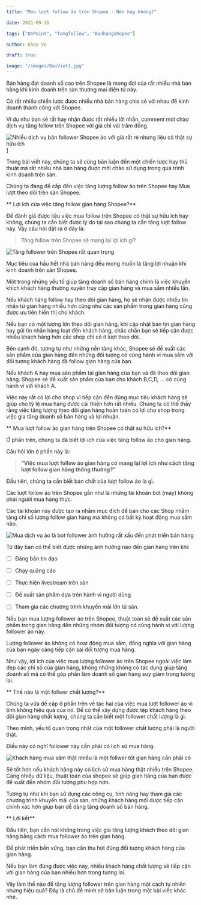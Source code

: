 ```yaml
---
title: "Mua lượt follow ảo trên Shopee - Nên hay không?"

date: 2021-09-18

tags: ["OnPoint", "Tangfollow", "Banhangshopee"]

author: Khoa Vo

draft: true

image: "/images/BaiViet1.jpg"
---
```


Bán hàng đạt doanh số cao trên Shopee là mong đợi của rất nhiều nhà bán hàng khi kinh doanh trên sàn thương mai điện tử này.

Có rất nhiều chiến lược được nhiều nhà bán hàng chia sẻ với nhau để kinh doanh thành công với Shopee.

Ví dụ như bạn sẽ rất hay nhận được rất nhiều lời nhắn, comment mời chào dịch vụ tăng follow trên Shopee với giá chỉ vài trăm đồng.

![Nhiều dịch vụ bán follower Shopee ảo với giá rất rẻ nhưng liệu có thật sự hữu ích](https://github.com/onpointvn/onpoint_blog/blob/7b80983d29b68048b0e6d60fa1c8a9034edf7ee9/static/images/DichVuFollowerShopeeAo.jpg)]

Trong bài viết này, chúng ta sẽ cùng bàn luận đến một chiến lược hay thủ thuật mà rất nhiều nhà bán hàng được mời chào sử dụng trong quá trình kinh doanh trên sàn.

Chúng ta đang đề cấp đến việc tăng lượng follow ảo trên Shopee hay Mua lượt theo dõi trên sàn Shopee.

**	Lợi ích của việc tăng follow gian hàng Shopee?**

Để đánh giá được liệu việc mua follow trên Shopee có thật sự hữu ích hay không, chúng ta cần biết được lý do tại sao chúng ta cần tăng lượt follow này.
Vậy câu hỏi đặt ra ở đây là:

> Tăng follow trên Shopee sẽ mang lại lợi ích gì?

![Tăng follower trên Shopee rất quan trọng](https://github.com/onpointvn/onpoint_blog/blob/ca7694b6aaca0d9a01f603ed9e6d78a3408234c2/static/images/TangFollowerTrenShopee.jpg)

Mục tiêu của hầu hết nhà bán hàng đều mong muốn là tăng lợi nhuận khi kinh doanh trên sàn Shopee.

Một trong những yếu tố giúp tăng doanh số bán hàng chính là việc khuyến khích khách hàng thường xuyên truy cập gian hàng và mua sắm nhiều lần.

Nếu khách hàng follow hay theo dõi gian hàng, họ sẽ nhận được nhiều tin nhắn từ gian hàng nhiều hơn cũng như các sản phẩm trong gian hàng cũng được ưu tiên hiển thị cho khách.

Nếu bạn có một lượng lớn theo dõi gian hàng, khi cập nhật bản tin gian hàng hay gửi tin nhắn hàng loạt đến khách hàng, chắc chắn bạn sẽ tiếp cận được nhiều khách hàng hơn các shop chỉ có ít lượt theo dõi.

Bên cạnh đó, tương tự như những nền tảng khác, Shopee sẽ đề xuất các sản phẩm của gian hàng đến những đối tượng có cùng hành vi mua sắm với đối tượng khách hàng đã follow gian hàng của bạn.

Nếu khách A hay mua sản phẩm tại gian hàng của bạn và đã theo dõi gian hàng. Shopee sẽ đề xuất sản phẩm của bạn cho khách B,C,D, … có cùng hành vi với khách A.

Việc này rất có lợi cho shop vì tiếp cận đến đúng mục tiêu khách hàng sẽ giúp cho tỷ lệ mua hàng được cải thiện hơn rất nhiều.
Chúng ta có thể thấy rằng việc tăng lượng theo dõi gian hàng hoàn toàn có lợi cho shop trong việc gia tăng doanh số bán hàng và lợi nhuận.

**	Mua lượt follow ảo gian hàng trên Shopee có thật sự hữu ích?**

Ở phần trên, chúng ta đã biết lợi ích của việc tăng follow ảo cho gian hàng.

Câu hỏi lớn ở phần này là:

> **“Việc mua lượt follow ảo gian hàng có mang lại lợi ích như cách tăng lượt follow gian hàng thông thường?”**

Đầu tiên, chúng ta cần biết bản chất của lượt follow ảo là gì.

Các lượt follow ảo trên Shopee gần như là những tài khoản bot (máy) không phải người mua hàng thực.

Các tài khoản này được tạo ra nhằm mục đích để bán cho các Shop nhằm tăng chỉ số lượng follow gian hàng mà không có bất kỳ hoạt động mua sắm nào.

![Mua dịch vụ ảo là bot follower ảnh hưởng rất xấu đến phát triển bán hàng](https://github.com/onpointvn/onpoint_blog/blob/7b80983d29b68048b0e6d60fa1c8a9034edf7ee9/static/images/FollowAo.jpg)



Từ đây bạn có thể biết được những ảnh hưởng nào đến gian hàng trên khi:

- [ ] Đăng bản tin dạo
- [ ] Chạy quảng cáo
- [ ] Thực hiện livestream trên sàn
- [ ] Đề xuất sản phẩm dựa trên hành vi người dùng
- [ ] Tham gia các chương trình khuyến mãi lớn từ sàn.



Nếu bạn mua lượng follower ảo trên Shopee, thuật toán sẽ đề xuất các sản phẩm trong gian hàng đến những nhóm đối tượng có cùng hành vi với lượng follower ảo này.

Lượng follower ảo không có hoạt động mua sắm, đồng nghĩa với gian hàng của bạn ngày càng tiếp cận sai đối tượng mua hàng.

Như vậy, lợi ích của việc mua lượng follower ảo trên Shopee ngoài việc làm đẹp các chỉ số của gian hàng, không những không có tác dụng giúp tăng doanh số mà có thể góp phần làm doanh số gian hàng suy giảm trong tương lai.

**	Thế nào là một follwer chất lượng?**

Chúng ta vừa đề cập ở phần trên về tác hại của việc mua lượt follower ảo vì tính không hiệu quả của nó.
Để có thể xây dựng được tệp khách hàng theo dõi gian hàng chất lượng, chúng ta cần biết một follower chất lượng là gì.

Theo mình, yếu tố quan trọng nhất của một follower chất lượng phải là người thật.

Điều này có nghĩ follower này cần phải có lịch sử mua hàng. 

![Khách hàng mua săm thật nhiều là một follwer tốt gian hàng cần phải có](https://github.com/onpointvn/onpoint_blog/blob/7b80983d29b68048b0e6d60fa1c8a9034edf7ee9/static/images/KhachMuaSamOnLine.jpg)

Sẽ tốt hơn nếu khách hàng này có lịch sử mua hàng thật nhiều trên Shopee. Càng nhiều dữ liệu, thuật toán của shopee sẽ giúp gian hàng của bạn được đề xuất đến nhóm đối tượng phù hợp hơn.

Tương tự như khi bạn sử dụng các công cụ, tính năng hay tham gia các chương trình khuyến mãi của sàn, những khách hàng mới được tiếp cận chính xác hơn giúp bạn dễ dàng tăng doanh số bán hàng.

**	Lời kết**

Đầu tiên, bạn cần nói không trong việc gia tăng lượng khách theo dõi gian hàng bằng cách mua follower ảo trên gian hàng.

Để phát triển bền vững, bạn cần thu hút đúng đối tượng khách hàng của gian hàng. 

Nếu bạn làm đúng được việc này, nhiều khách hàng chất lượng sẽ tiếp cận với gian hàng của bạn nhiều hơn trong tương lai.

Vậy làm thế nào để tăng lượng follower trên gian hàng một cách tự nhiên nhưng hiệu quả? Đây là chủ đề mình sẽ bàn luận trong một bài viếc khác nhé.